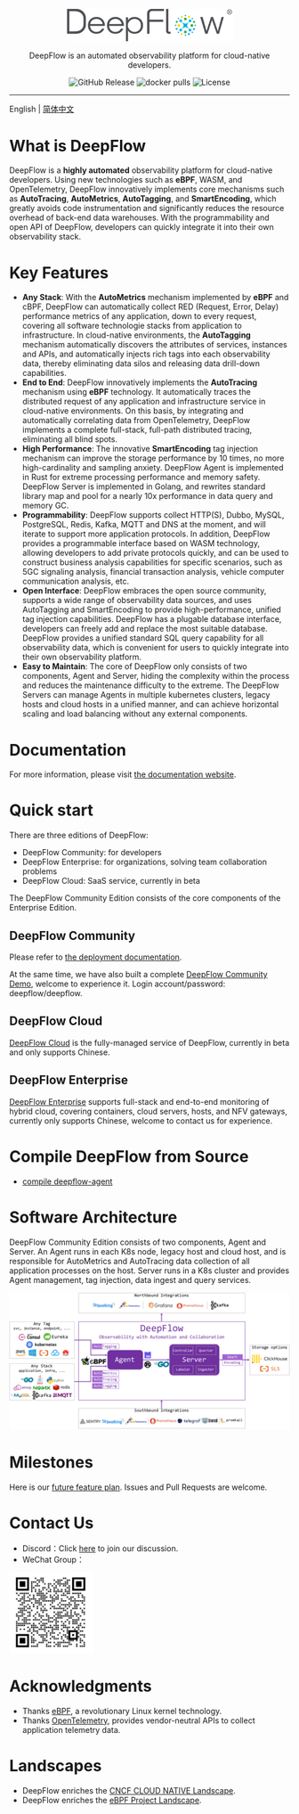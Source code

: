 <p align="center">
  <img src="./docs/deepflow-logo.png" alt="DeepFlow" width="300" />

  <p align="center">DeepFlow is an automated observability platform for cloud-native developers.</p>
</p>
<p align="center">
    <img alt="GitHub Release" src="https://img.shields.io/github/v/release/deepflowys/deepflow"> </a>
    <img alt="docker pulls" src="https://img.shields.io/docker/pulls/deepflowce/deepflow-agent?color=green?label=docker pulls"> </a>
    <img alt="License" src="https://img.shields.io/github/license/deepflowys/deepflow?color=purple"> </a>
</p>

-------------

English | [简体中文](./README-CN.md)

# What is DeepFlow

DeepFlow is a **highly automated** observability platform for cloud-native developers. Using new technologies such as **eBPF**, WASM, and OpenTelemetry, DeepFlow innovatively implements core mechanisms such as **AutoTracing**, **AutoMetrics**, **AutoTagging**, and **SmartEncoding**, which greatly avoids code instrumentation and significantly reduces the resource overhead of back-end data warehouses. With the programmability and open API of DeepFlow, developers can quickly integrate it into their own observability stack.

# Key Features

- **Any Stack**: With the **AutoMetrics** mechanism implemented by **eBPF** and cBPF, DeepFlow can automatically collect RED (Request, Error, Delay) performance metrics of any application, down to every request, covering all software technologie stacks from application to infrastructure. In cloud-native environments, the **AutoTagging** mechanism automatically discovers the attributes of services, instances and APIs, and automatically injects rich tags into each observability data, thereby eliminating data silos and releasing data drill-down capabilities.
- **End to End**: DeepFlow innovatively implements the **AutoTracing** mechanism using **eBPF** technology. It automatically traces the distributed request of any application and infrastructure service in cloud-native environments. On this basis, by integrating and automatically correlating data from OpenTelemetry, DeepFlow implements a complete full-stack, full-path distributed tracing, eliminating all blind spots.
- **High Performance**: The innovative **SmartEncoding** tag injection mechanism can improve the storage performance by 10 times, no more high-cardinality and sampling anxiety. DeepFlow Agent is implemented in Rust for extreme processing performance and memory safety. DeepFlow Server is implemented in Golang, and rewrites standard library map and pool for a nearly 10x performance in data query and memory GC.
- **Programmability**: DeepFlow supports collect HTTP(S), Dubbo, MySQL, PostgreSQL, Redis, Kafka, MQTT and DNS at the moment, and will iterate to support more application protocols. In addition, DeepFlow provides a programmable interface based on WASM technology, allowing developers to add private protocols quickly, and can be used to construct business analysis capabilities for specific scenarios, such as 5GC signaling analysis, financial transaction analysis, vehicle computer communication analysis, etc.
- **Open Interface**: DeepFlow embraces the open source community, supports a wide range of observability data sources, and uses AutoTagging and SmartEncoding to provide high-performance, unified tag injection capabilities. DeepFlow has a plugable database interface, developers can freely add and replace the most suitable database. DeepFlow provides a unified standard SQL query capability for all observability data, which is convenient for users to quickly integrate into their own observability platform.
- **Easy to Maintain**: The core of DeepFlow only consists of two components, Agent and Server, hiding the complexity within the process and reduces the maintenance difficulty to the extreme. The DeepFlow Servers can manage Agents in multiple kubernetes clusters, legacy hosts and cloud hosts in a unified manner, and can achieve horizontal scaling and load balancing without any external components.

# Documentation

For more information, please visit [the documentation website](https://deepflow.yunshan.net/docs/?from=github).

# Quick start

There are three editions of DeepFlow:
- DeepFlow Community: for developers
- DeepFlow Enterprise: for organizations, solving team collaboration problems
- DeepFlow Cloud: SaaS service, currently in beta

The DeepFlow Community Edition consists of the core components of the Enterprise Edition.

## DeepFlow Community

Please refer to [the deployment documentation](https://deepflow.yunshan.net/docs/install/all-in-one/?from=github).

At the same time, we have also built a complete [DeepFlow Community Demo](https://ce-demo.deepflow.yunshan.net/?from=github), welcome to experience it. Login account/password: deepflow/deepflow.

## DeepFlow Cloud

[DeepFlow Cloud](https://deepflow.yunshan.net/) is the fully-managed service of DeepFlow, currently in beta and only supports Chinese.

## DeepFlow Enterprise

[DeepFlow Enterprise](https://www.yunshan.net/products/deepflow.html) supports full-stack and end-to-end monitoring of hybrid cloud, covering containers, cloud servers, hosts, and NFV gateways, currently only supports Chinese, welcome to contact us for experience.

# Compile DeepFlow from Source

- [compile deepflow-agent](./agent/build.md)

# Software Architecture

DeepFlow Community Edition consists of two components, Agent and Server. An Agent runs in each K8s node, legacy host and cloud host, and is responsible for AutoMetrics and AutoTracing data collection of all application processes on the host. Server runs in a K8s cluster and provides Agent management, tag injection, data ingest and query services.

![DeepFlow Architecture](./docs/deepflow-architecture.png)

# Milestones

Here is our [future feature plan](https://deepflow.yunshan.net/docs/about/milestone/?from=github). Issues and Pull Requests are welcome.

# Contact Us

- Discord：Click [here](https://discord.gg/QJ7Dyj4wWM) to join our discussion.
- WeChat Group：
<img src=./docs/wechat-group-keeper.png width=30% />

# Acknowledgments

- Thanks [eBPF](https://ebpf.io/), a revolutionary Linux kernel technology.
- Thanks [OpenTelemetry](https://opentelemetry.io/), provides vendor-neutral APIs to collect application telemetry data.

# Landscapes

- DeepFlow enriches the <a href="https://landscape.cncf.io/?selected=deep-flow">CNCF CLOUD NATIVE Landscape</a>.
- DeepFlow enriches the <a href="https://ebpf.io/applications#deepflow">eBPF Project Landscape</a>.
